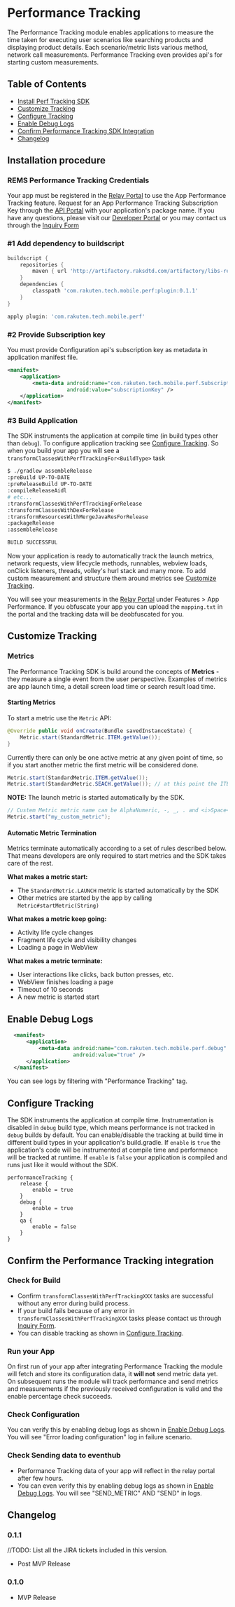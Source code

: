 # Performance Tracking

The Performance Tracking module enables applications to measure the time taken for executing user scenarios like searching products and displaying product details.
Each scenario/metric lists various method, network call measurements. Performance Tracking even provides api's for starting custom measurements.

## Table of Contents
* [Install Perf Tracking SDK](#install)
* [Customize Tracking](#customize)
* [Configure Tracking](#configure)
* [Enable Debug Logs](#debug)
* [Confirm Performance Tracking SDK Integration](#integration)
* [Changelog](#changelog)

##  <a name="install"></a> Installation procedure

### REMS Performance Tracking Credentials

Your app must be registered in the [Relay Portal](https://rs-portal-web-prd-japaneast-wa.azurewebsites.net/) to use the App Performance Tracking feature.
Request for an App Performance Tracking Subscription Key through the [API Portal](https://remsapijapaneast.portal.azure-api.net) with your application's package name.
If you have any questions, please visit our [Developer Portal](https://developers.rakuten.com/hc/en-us/categories/115001441467-Relay) or you may contact us through the [Inquiry Form](https://developers.rakuten.com/hc/en-us/requests/new?ticket_form_id=399907)

### #1 Add dependency to buildscript

```groovy
buildscript {
    repositories {
        maven { url 'http://artifactory.raksdtd.com/artifactory/libs-release' }
    }
    dependencies {
        classpath 'com.rakuten.tech.mobile.perf:plugin:0.1.1'
    }
}

apply plugin: 'com.rakuten.tech.mobile.perf'
```

### #2 Provide Subscription key

You must provide Configuration api's subscription key as metadata in application manifest file.

```xml
<manifest>
    <application>
        <meta-data android:name="com.rakuten.tech.mobile.perf.SubscriptionKey"
                   android:value="subscriptionKey" />
    </application>
</manifest>
```

### #3 Build Application

The SDK instruments the application at compile time (in build types other than `debug`). To configure application tracking see [Configure Tracking](#configure).
So when you build your app you will see a `transformClassesWithPerfTrackingFor<BuildType>` task

```bash
$ ./gradlew assembleRelease
:preBuild UP-TO-DATE
:preReleaseBuild UP-TO-DATE
:compileReleaseAidl
# etc...
:transformClassesWithPerfTrackingForRelease
:transformClassesWithDexForRelease
:transformResourcesWithMergeJavaResForRelease
:packageRelease
:assembleRelease

BUILD SUCCESSFUL
```

Now your application is ready to automatically track the launch metrics, network requests, view lifecycle methods, runnables, webview loads, onClick listeners, threads, volley's hurl stack and many more. To add custom measurement and structure them around metrics see [Customize Tracking](#customize).

You will see your measurements in the [Relay Portal](https://rs-portal-web-prd-japaneast-wa.azurewebsites.net/) under Features > App Performance. If you obfuscate your app you can upload the `mapping.txt` in the portal and the tracking data will be deobfuscated for you.

## <a name="customize"></a> Customize Tracking

### Metrics

The Performance Tracking SDK is build around the concepts of **Metrics** - they measure a single event from the user perspective. Examples of metrics are app launch time, a detail screen load time or search result load time. 

#### Starting Metrics

To start a metric use the `Metric` API:

```java
@Override public void onCreate(Bundle savedInstanceState) {
    Metric.start(StandardMetric.ITEM.getValue());
}
```

Currently there can only be one active metric at any given point of time, so if you start another metric the first metric will be considered done.

```java
Metric.start(StandardMetric.ITEM.getValue()); 
Metric.start(StandardMetric.SEACH.getValue()); // at this point the ITEM metric is considered done    
```

**NOTE:** The launch metric is started automatically by the SDK.

```java
// Custem Metric metric name can be AlphaNumeric, -, _, . and <i>Space</i>.
Metric.start("my_custom_metric");
```

#### <a name="termination"></a> Automatic Metric Termination

Metrics terminate automatically according to a set of rules described below. That means developers are only required to start metrics and the SDK takes care of the rest.

**What makes a metric start:**

* The `StandardMetric.LAUNCH` metric is started automatically by the SDK 
* Other metrics are started by the app by calling `Metric#startMetric(String)`

**What makes a metric keep going:**

* Activity life cycle changes
* Fragment life cycle and visibility changes
* Loading a page in WebView

**What makes a metric terminate:**

* User interactions like clicks, back button presses, etc.
* WebView finishes loading a page
* Timeout of 10 seconds
* A new metric is started start

## <a name="debug"></a> Enable Debug Logs

```xml
  <manifest>
      <application>
          <meta-data android:name="com.rakuten.tech.mobile.perf.debug"
                     android:value="true" />
      </application>
  </manifest>
```

You can see logs by filtering with "Performance Tracking" tag.

## <a name="configure"></a> Configure Tracking

The SDK instruments the application at compile time. Instrumentation is disabled in `debug` build type, which means performance is not tracked in `debug` builds by default.
You can enable/disable the tracking at build time in different build types in your application's build.gradle.
If `enable` is `true` the application's code will be instrumented at compile time and performance will be tracked at runtime. If `enable` is `false` your application is compiled and runs just like it would without the SDK.

```
performanceTracking {
    release {
        enable = true
    }
    debug {
        enable = true
    }
    qa {
        enable = false
    }
}
```

## <a name="integration"></a> Confirm the Performance Tracking integration

### Check for Build

* Confirm `transformClassesWithPerfTrackingXXX` tasks are successful without any error during build process.
* If your build fails because of any error in `transformClassesWithPerfTrackingXXX` tasks please contact us through [Inquiry Form](https://developers.rakuten.com/hc/en-us/requests/new?ticket_form_id=399907).
* You can disable tracking as shown in [Configure Tracking](#configure).

### Run your App

On first run of your app after integrating Performance Tracking the module will fetch and store its configuration data, it **will not** send metric data yet. On subsequent runs the module will track performance and send metrics and measurements if the previously received configuration is valid and the enable percentage check succeeds.

### Check Configuration

You can verify this by enabling debug logs as shown in [Enable Debug Logs](#debug). You will see "Error loading configuration" log in failure scenario.

### Check Sending data to eventhub

* Performance Tracking data of your app will reflect in the relay portal after few hours.
* You can even verify this by enabling debug logs as shown in [Enable Debug Logs](#debug). You will see "SEND_METRIC" AND "SEND" in logs.

## <a name="changelog"></a> Changelog

### 0.1.1
//TODO: List all the JIRA tickets included in this version.
- Post MVP Release

### 0.1.0

- MVP Release
